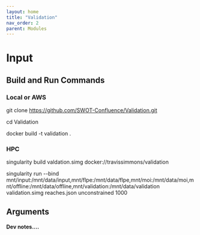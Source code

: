 ```yaml
---
layout: home
title: "Validation"
nav_order: 2
parent: Modules
---
```


# Input

## Build and Run Commands

### Local or AWS
git clone https://github.com/SWOT-Confluence/Validation.git

cd Validation

docker build -t validation .

### HPC
singularity build valdation.simg docker://travissimmons/validation

 singularity run --bind mnt/input:/mnt/data/input,mnt/flpe:/mnt/data/flpe,mnt/moi:/mnt/data/moi,mnt/offline:/mnt/data/offline,mnt/validation:/mnt/data/validation validation.simg reaches.json unconstrained 1000

## Arguments

#### Dev notes....
